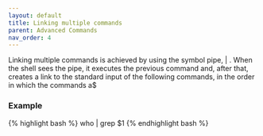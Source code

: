 ```yaml
---
layout: default
title: Linking multiple commands
parent: Advanced Commands
nav_order: 4
---
```


Linking multiple commands is achieved by using the symbol pipe, | .
When the shell sees the pipe, it executes the previous command and, after that, creates a link to the standard input of the following commands, in the order in which the commands a$

### Example

{% highlight bash %}
who | grep $1
{% endhighlight bash %}
